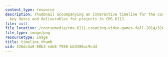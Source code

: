 ```yaml
---
content_type: resource
description: Thumbnail accompanying an interactive timeline for the course that illustrates
  key dates and deliverables for projects in CMS.611J.
file: null
file_location: /coursemedia/cms-611j-creating-video-games-fall-2014/326dc4a680b3edb67958bb3386ac9cdd_timeline_thumb.png
file_type: image/png
resourcetype: Image
title: timeline_thumb
uid: 326dc4a6-80b3-edb6-7958-bb3386ac9cdd
---
```

